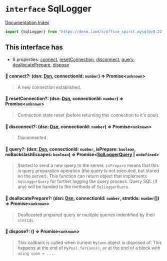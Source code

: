 # `interface` SqlLogger

[Documentation Index](../README.md)

```ts
import {SqlLogger} from "https://deno.land/x/office_spirit_mysql@v0.22.0/mod.ts"
```

## This interface has

- 6 properties:
[connect](#-connect-dsn-dsn-connectionid-number--promiseunknown),
[resetConnection](#-resetconnection-dsn-dsn-connectionid-number--promiseunknown),
[disconnect](#-disconnect-dsn-dsn-connectionid-number--promiseunknown),
[query](#-query-dsn-dsn-connectionid-number-isprepare-boolean-nobackslashescapes-boolean--promisesqlloggerquery--undefined),
[deallocatePrepare](#-deallocateprepare-dsn-dsn-connectionid-number-stmtids-number--promiseunknown),
[dispose](#-dispose---promiseunknown)


#### 📄 connect?: (dsn: [Dsn](../class.Dsn/README.md), connectionId: `number`) => Promise\<`unknown`>

> A new connection established.



#### 📄 resetConnection?: (dsn: [Dsn](../class.Dsn/README.md), connectionId: `number`) => Promise\<`unknown`>

> Connection state reset (before returning this connection to it's pool).



#### 📄 disconnect?: (dsn: [Dsn](../class.Dsn/README.md), connectionId: `number`) => Promise\<`unknown`>

> Disconnected.



#### 📄 query?: (dsn: [Dsn](../class.Dsn/README.md), connectionId: `number`, isPrepare: `boolean`, noBackslashEscapes: `boolean`) => Promise\<[SqlLoggerQuery](../interface.SqlLoggerQuery/README.md) | `undefined`>

> Started to send a new query to the server.
> `isPrepare` means that this is query preparation operation (the query is not executed, but stored on the server).
> This function can return object that implements `SqlLoggerQuery` for further logging the query process.
> Query SQL (if any) will be handed to the methods of `SqlLoggerQuery`.



#### 📄 deallocatePrepare?: (dsn: [Dsn](../class.Dsn/README.md), connectionId: `number`, stmtIds: `number`\[]) => Promise\<`unknown`>

> Deallocated prepared query or multiple queries indentified by their `stmtIds`.



#### 📄 dispose?: () => Promise\<`unknown`>

> This callback is called when current `MyConn` object is disposed of. This happens at the end of `MyPool.forConn()`, or at the end of a block with `using conn = ...`.



